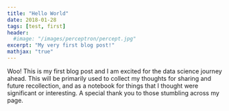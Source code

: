 ```yaml
---
title: "Hello World"
date: 2018-01-28
tags: [test, first]
header:
  #image: "/images/perceptron/percept.jpg"
excerpt: "My very first blog post!"
mathjax: "true"
---
```


Woo! This is my first blog post and I am excited for the data science journey ahead. This will be primarily used to collect my thoughts for sharing and future recollection, and as a notebook for things that I thought were significant or interesting. A special thank you to those stumbling across my page.